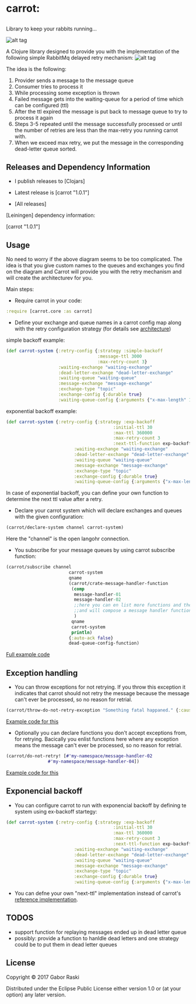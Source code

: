 # carrot: 

##

Library to keep your rabbits running...

![alt tag](https://cloud.githubusercontent.com/assets/3204818/23513284/5d24a108-ff5b-11e6-8f0d-12126f820385.png) 

A Clojure library designed to provide you with the implementation of the following simple RabbitMq delayed retry mechanism:
![alt tag](https://cloud.githubusercontent.com/assets/3204818/23512162/99eec068-ff57-11e6-9176-a883f79a9e22.png)


The idea is the following:

1. Provider sends a message to the message queue
2. Consumer tries to process it
3. While processing some exception is thrown
4. Failed message gets into the waiting-queue for a period of time which can be configured (ttl)
5. After the ttl expired the message is put back to message queue to try to process it again
6. Steps 3-5 repeated until the message successfully processed or until the number of retries are less than the max-retry you running carrot with.
7. When we exceed max retry, we put the message in the corresponding dead-letter queue sorted.

## Releases and Dependency Information

* I publish releases to [Clojars]

* Latest release is [carrot "1.0.1"]

* [All releases]

[Leiningen] dependency information:

   [carrot "1.0.1"]

## Usage

No need to worry if the above diagram seems to be too complicated. The idea is that you give custom names to the queues and exchanges you find on the diagram and Carrot will provide you with the retry mechanism and will create the architecturev for you.

Main steps:

- Require carrot in your code:

```clojure
:require [carrot.core :as carrot]
```
- Define your exchange and queue names in a carrot config map along with the retry configuration strategy (for details see [architecture](https://cloud.githubusercontent.com/assets/3204818/23512162/99eec068-ff57-11e6-9176-a883f79a9e22.png))

simple backoff example:

```clojure
(def carrot-system {:retry-config {:strategy :simple-backoff
                                   :message-ttl 3000
                                   :max-retry-count 3}
                    :waiting-exchange "waiting-exchange"
                    :dead-letter-exchange "dead-letter-exchange"
                    :waiting-queue "waiting-queue"
                    :message-exchange "message-exchange"
                    :exchange-type "topic"
                    :exchange-config {:durable true}
                    :waiting-queue-config {:arguments {"x-max-length" 1000}}})
```
exponential backoff example:

```clojure
(def carrot-system {:retry-config {:strategy :exp-backoff
                                         :initial-ttl 30
                                         :max-ttl 360000
                                         :max-retry-count 3
                                         :next-ttl-function exp-backoff-carrot/next-ttl}
                          :waiting-exchange "waiting-exchange"
                          :dead-letter-exchange "dead-letter-exchange"
                          :waiting-queue "waiting-queue"
                          :message-exchange "message-exchange"
                          :exchange-type "topic"
                          :exchange-config {:durable true}
                          :waiting-queue-config {:arguments {"x-max-length" 1000}}})
```

In case of exponential backoff, you can define your own function to determine the next ttl value after a retry.


- Declare your carrot system which will declare exchanges and queues with the given configuration:
```clojure
(carrot/declare-system channel carrot-system)
 ```
 Here the "channel" is the open langohr connection.

- You subscribe for your message queues by using carrot subscribe function:
```clojure
(carrot/subscribe channel
                        carrot-system
                        qname
                        (carrot/crate-message-handler-function
                         (comp
                          message-handler-01
                          message-handler-02
                          ;;here you can en list more functions and they will be threaded in order via threading macr
                          ;;and will compose a message handler function
                          )
                         qname
                         carrot-system
                         println)
                        {:auto-ack false}
                        dead-queue-config-function)
```
[Full example code](src/carrot/examples/example.clj)

## Exception handling
- You  can throw exceptions for not retrying. If you throw this exception it indicates that carrot should not retry the message because the message can't ever be processed, so no reason for retrial.

```clojure
(carrot/throw-do-not-retry-exception "Something fatal happaned." {:cause "The message can not be processed."})
```
[Example code for this](src/carrot/examples/example_with_no_retry_exception.clj)

- Optionally you  can declare functions you don't accept exceptions from, for retrying. Bacically you enlist functions here where any exception means the message can't ever be processed, so no reason for retrial.

```clojure
(carrot/do-not-retry! [#'my-namespace/message-handler-02
                #'my-namespace/message-handler-04])

```
[Example code for this](src/carrot/examples/example_without_retry.clj)

## Exponencial backoff
- You can configure carrot to run with exponencial backoff by defining te system using ex-backoff startegy: 

```clojure
(def carrot-system {:retry-config {:strategy :exp-backoff
                                         :initial-ttl 30
                                         :max-ttl 360000
                                         :max-retry-count 3
                                         :next-ttl-function exp-backoff-carrot/next-ttl}
                          :waiting-exchange "waiting-exchange"
                          :dead-letter-exchange "dead-letter-exchange"
                          :waiting-queue "waiting-queue"
                          :message-exchange "message-exchange"
                          :exchange-type "topic"
                          :exchange-config {:durable true}
                          :waiting-queue-config {:arguments {"x-max-length" 1000}}})
```
- You can defne your own "next-ttl" implementation instead of carrot's [reference implementation](https://github.com/raskig/carrot/blob/master/src/carrot/exp_backoff.clj#L8).




## TODOS
- support function for replaying messages ended up in dead letter queue
- possibly: provide a function to hanldle dead letters and one strategy could be to put them in dead letter queues

## License

Copyright © 2017 Gabor Raski

Distributed under the Eclipse Public License either version 1.0 or (at
your option) any later version.
